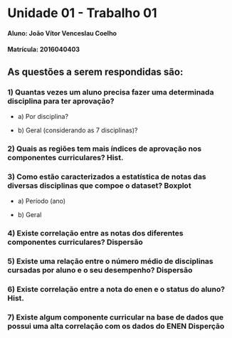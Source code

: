 # Unidade 01 - Trabalho 01
#### Aluno: João Vítor Venceslau Coelho
#### Matrícula: 2016040403

## As questões a serem respondidas são:

### 1) Quantas vezes um aluno precisa fazer uma determinada disciplina para ter aprovação?
  - a) Por disciplina? 

  - b) Geral (considerando as 7 disciplinas)? 

### 2) Quais as regiões tem mais índices de aprovação nos componentes curriculares? Hist.

### 3) Como estão caracterizados a estatística de notas das diversas disciplinas que compoe o dataset? Boxplot
  - a) Período (ano)

  - b) Geral 

### 4) Existe correlação entre as notas dos diferentes componentes curriculares? Dispersão

### 5) Existe uma relação entre o número médio de disciplinas cursadas por aluno e o seu desempenho? Dispersão

### 6) Existe correlação entre a nota do enen e o status do aluno? Hist.

### 7) Existe algum componente curricular na base de dados que possui uma alta correlação com os dados do ENEN Disperção
